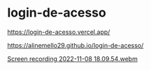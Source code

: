 # login-de-acesso



https://login-de-acesso.vercel.app/



https://alinemello29.github.io/login-de-acesso/




[Screen recording 2022-11-08 18.09.54.webm](https://user-images.githubusercontent.com/109696840/200676063-bd0c995d-da97-45ce-b0d9-913798d5c86d.webm)
